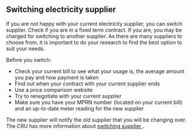 ##  Switching electricity supplier

If you are not happy with your current electricity supplier, you can switch
supplier. Check if you are in a fixed term contract. If you are, you may be
charged for switching to another supplier. As there are many suppliers to
choose from, it is important to do your research to find the best option to
suit your needs.

Before you switch:

  * Check your current bill to see what your usage is, the average amount you pay and how payment is taken 
  * Find out when your contract with your current supplier ends 
  * Use a price comparison website 
  * Try to renegotiate with your current supplier 
  * Make sure you have your MPRN number (located on your current bill) and an up-to-date meter reading for the new supplier 

The new supplier will notify the old supplier that you will be changing over.
The CRU has more information about [ switching supplier
](https://www.cru.ie/home/switching-supplier/) .
